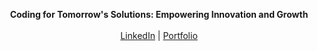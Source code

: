 <p align="center">
  <b>Coding for Tomorrow's Solutions: Empowering Innovation and Growth</b><br> <br>
  <a href="https://www.linkedin.com/in/jmadupalli" target="_blank">LinkedIn</a> |
  <a href="https://jayanthm.in" target="_blank">Portfolio</a>
  <br><br>
</p>

<!--
**jmadupalli/jmadupalli** is a ✨ _special_ ✨ repository because its `README.md` (this file) appears on your GitHub profile.

Here are some ideas to get you started:

- 🔭 I’m currently working on ...
- 🌱 I’m currently learning ...
- 👯 I’m looking to collaborate on ...
- 🤔 I’m looking for help with ...
- 💬 Ask me about ...
- 📫 How to reach me: ...
- 😄 Pronouns: ...
- ⚡ Fun fact: ...
-->
